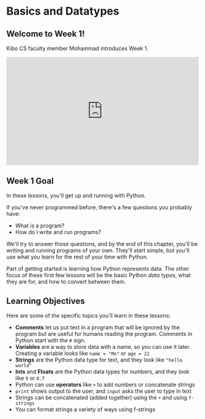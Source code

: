 # Basics and Datatypes

## Welcome to Week 1!

<aside>

Kibo CS faculty member Mohammad introduces Week 1.

</aside>
<div style="position: relative; padding-bottom: 56.25%; height: 0;"><iframe src="https://www.youtube.com/embed/jBEpjBqT3Fk?rel=0" title="YouTube video player" frameborder="0" allow="accelerometer; autoplay; clipboard-write; encrypted-media; gyroscope; picture-in-picture" allowfullscreen style="position: absolute; top: 0; left: 0; width: 100%; height: 100%;"></iframe></div>

## Week 1 Goal

In these lessons, you'll get up and running with Python.

If you've never programmed before, there's a few questions you probably have:

- What is a program?
- How do I write and run programs?

We'll try to answer those questions, and by the end of this chapter, you'll be
writing and running programs of your own. They'll start simple, but you'll use
what you learn for the rest of your time with Python.

Part of getting started is learning how Python represents data. The other focus
of these first few lessons will be the basic Python _data types_, what they are
for, and how to convert between them.

## Learning Objectives

Here are some of the specific topics you'll learn in these lessons:

- **Comments** let us put text in a program that will be ignored by the program but are useful for humans reading the program. Comments in Python start with the `#` sign.
- **Variables** are a way to store data with a name, so you can use it later. Creating a variable looks like `name = "Mo"` or `age = 22`
- **Strings** are the Python data type for text, and they look like `"hello world"`
- **Ints** and **Floats** are the Python data types for numbers, and they look like `9` or `0.7`
- Python can use **operators** like `+` to add numbers or concatenate strings
- `print` shows output to the user, and `input` asks the user to type in text
- Strings can be concatenated (added together) using the `+` and using `f-strings`
- You can format strings a variety of ways using f-strings
